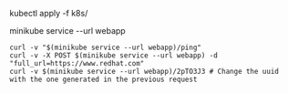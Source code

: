 kubectl apply -f k8s/

minikube service --url webapp

```
curl -v "$(minikube service --url webapp)/ping"
curl -v -X POST $(minikube service --url webapp) -d "full_url=https://www.redhat.com"
curl -v $(minikube service --url webapp)/2pTO3J3 # Change the uuid with the one generated in the previous request
```
